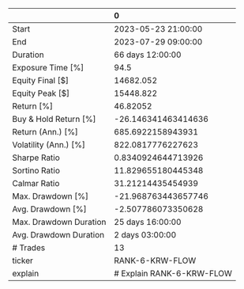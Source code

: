 |                        | 0                         |
|:-----------------------|:--------------------------|
| Start                  | 2023-05-23 21:00:00       |
| End                    | 2023-07-29 09:00:00       |
| Duration               | 66 days 12:00:00          |
| Exposure Time [%]      | 94.5                      |
| Equity Final [$]       | 14682.052                 |
| Equity Peak [$]        | 15448.822                 |
| Return [%]             | 46.82052                  |
| Buy & Hold Return [%]  | -26.146341463414636       |
| Return (Ann.) [%]      | 685.6922158943931         |
| Volatility (Ann.) [%]  | 822.0817776227623         |
| Sharpe Ratio           | 0.8340924644713926        |
| Sortino Ratio          | 11.829655180445348        |
| Calmar Ratio           | 31.21214435454939         |
| Max. Drawdown [%]      | -21.968763443657746       |
| Avg. Drawdown [%]      | -2.507786073350628        |
| Max. Drawdown Duration | 25 days 16:00:00          |
| Avg. Drawdown Duration | 2 days 03:00:00           |
| # Trades               | 13                        |
| ticker                 | RANK-6-KRW-FLOW           |
| explain                | # Explain RANK-6-KRW-FLOW |